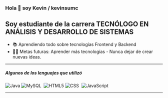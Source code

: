 ### Hola 👋 soy Kevin / kevinsumc

## Soy estudiante de la carrera TECNÓLOGO EN ANÁLISIS Y DESARROLLO DE SISTEMAS

- 📚 Aprendiendo todo sobre tecnologías Frontend y Backend 
- 💪🏼 Metas futuras: Aprender más tecnologías - Nunca dejar de crear nuevas ideas.

---

##### Algunos de los lenguajes que utilizó
![Java](https://img.shields.io/badge/-Java-000000?style=flat&logo=java)
![MySQL](https://img.shields.io/badge/MySQL-00000F?style=flat&logo=mysql&logoColor=white)&nbsp;
![HTML5](https://img.shields.io/badge/-HTML5-E34F26?style=flat-square&logo=html5&logoColor=white)
![CSS](https://img.shields.io/badge/-CSS-05122A?style=flat&logo=CSS3&logoColor=blue)&nbsp;
![JavaScript](https://img.shields.io/badge/-JavaScript-000000?style=flat&logo=javascript)





---


